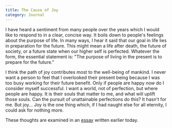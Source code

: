 ```yaml
---
title: The Cause of Joy
category: Journal
---
```


I have heard a sentiment from many people over the years which I would
like to respond to in a clear, concise way.  It boils down to people's
feelings about the purpose of life.  In many ways, I hear it said that
our goal in life lies in preparation for the future.  This might mean a
life after death, the future of society, or a future state when our
higher self is perfected.  Whatever the form, the essential statement
is: "The purpose of living in the present is to prepare for the future."

I think the path of joy contributes most to the well-being of mankind.
I never want a person to feel that I overlooked their present being
because I was too busy working for their future benefit.  Only if people
are happy *now* do I consider myself successful.  I want a world, not of
perfection, but where people are happy.  It is their souls that matter
to me, and what will uplift those souls.  Can the pursuit of
unattainable perfections do this?  It hasn't for me.  But joy... Joy is
the one thing which, if I had naught else for all eternity, I could ask
for nothing more.

These thoughts are examined in an [essay](cause.joy) written earlier today.


